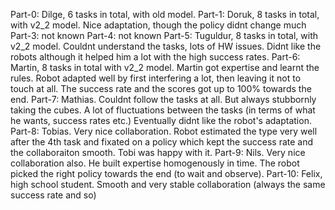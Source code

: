 Part-0: Dilge, 6 tasks in total, with old model.
Part-1: Doruk, 8 tasks in total, with v2_2 model. Nice adaptation, though the policy didnt change much
Part-3: not known
Part-4: not known
Part-5: Tuguldur, 8 tasks in total, with v2_2 model. Couldnt understand the tasks, lots of HW issues. Didnt like the robots although it helped him a lot with the high success rates.
Part-6: Martin, 8 tasks in total with v2_2 model. Martin got expertise and learnt the rules. Robot adapted well by first interfering a lot, then leaving it not to touch at all. The success rate and the scores got up to 100% towards the end.
Part-7: Mathias. Couldnt follow the tasks at all. But always stubbornly taking the cubes. A lot of fluctuations between the tasks (in terms of what he wants, success rates etc.) Eventually didnt like the robot's adaptation.
Part-8: Tobias. Very nice collaboration. Robot estimated the type very well after the 4th task and fixated on a policy which kept the success rate and the collaboraiton smooth. Tobi was happy with it.
Part-9: Nils. Very nice collaboration also. He built expertise homogenously in time. The robot picked the right policy towards the end (to wait and observe).
Part-10: Felix, high school student. Smooth and very stable collaboration (always the same success rate and so)
